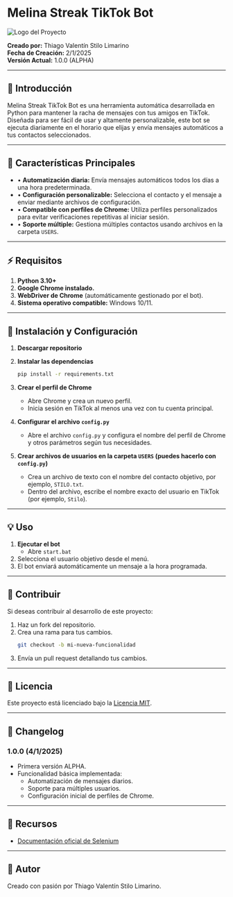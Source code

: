 # Melina Streak TikTok Bot

![Logo del Proyecto](icon.ico)

**Creado por:** Thiago Valentín Stilo Limarino  
**Fecha de Creación:** 2/1/2025  
**Versión Actual:** 1.0.0 (ALPHA)  

---

## 🔄 Introducción
Melina Streak TikTok Bot es una herramienta automática desarrollada en Python para mantener la racha de mensajes con tus amigos en TikTok. Diseñada para ser fácil de usar y altamente personalizable, este bot se ejecuta diariamente en el horario que elijas y envía mensajes automáticos a tus contactos seleccionados.

---

## 🔧 Características Principales
- • **Automatización diaria:** Envía mensajes automáticos todos los días a una hora predeterminada.
- • **Configuración personalizable:** Selecciona el contacto y el mensaje a enviar mediante archivos de configuración.
- • **Compatible con perfiles de Chrome:** Utiliza perfiles personalizados para evitar verificaciones repetitivas al iniciar sesión.
- • **Soporte múltiple:** Gestiona múltiples contactos usando archivos en la carpeta `USERS`.

---

## ⚡ Requisitos
1. **Python 3.10+**
2. **Google Chrome instalado.**
3. **WebDriver de Chrome** (automáticamente gestionado por el bot).
4. **Sistema operativo compatible:** Windows 10/11.

---

## 📄 Instalación y Configuración
1. **Descargar repositorio**

3. **Instalar las dependencias**
   ```bash
   pip install -r requirements.txt
   ```

4. **Crear el perfil de Chrome**
   - Abre Chrome y crea un nuevo perfil.
   - Inicia sesión en TikTok al menos una vez con tu cuenta principal.

5. **Configurar el archivo `config.py`**
   - Abre el archivo `config.py` y configura el nombre del perfil de Chrome y otros parámetros según tus necesidades.

6. **Crear archivos de usuarios en la carpeta `USERS` (puedes hacerlo con `config.py`)**
   - Crea un archivo de texto con el nombre del contacto objetivo, por ejemplo, `STILO.txt`.
   - Dentro del archivo, escribe el nombre exacto del usuario en TikTok (por ejemplo, `Stilo`).

---

## 💡 Uso
1. **Ejecutar el bot**
   - Abre `start.bat`
3. Selecciona el usuario objetivo desde el menú.
4. El bot enviará automáticamente un mensaje a la hora programada.

---

## 🔧 Contribuir
Si deseas contribuir al desarrollo de este proyecto:
1. Haz un fork del repositorio.
2. Crea una rama para tus cambios.
   ```bash
   git checkout -b mi-nueva-funcionalidad
   ```
3. Envía un pull request detallando tus cambios.

---

## 🔧 Licencia
Este proyecto está licenciado bajo la [Licencia MIT](LICENSE).

---

## 🎉 Changelog
### 1.0.0 (4/1/2025)
- Primera versión ALPHA.
- Funcionalidad básica implementada:
  - Automatización de mensajes diarios.
  - Soporte para múltiples usuarios.
  - Configuración inicial de perfiles de Chrome.

---

## 🔗 Recursos
- [Documentación oficial de Selenium](https://www.selenium.dev/documentation/)

---

## 🌟 Autor
Creado con pasión por Thiago Valentín Stilo Limarino.

